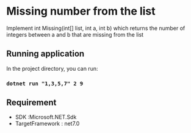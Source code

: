 # Missing number from the list

Implement int Missing(int[] list, int a, int b) which returns the number of integers between a and b that are missing from the list

## Running application

In the project directory, you can run:

### `dotnet run "1,3,5,7" 2 9`

## Requirement
<ul>
  <li>SDK :Microsoft.NET.Sdk</li>
  <li>TargetFramework : net7.0</li>
</ul>